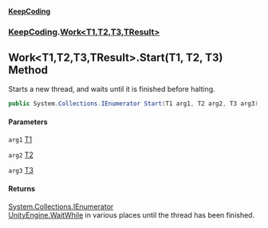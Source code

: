 #### [KeepCoding](index.md 'index')
### [KeepCoding](KeepCoding.md 'KeepCoding').[Work&lt;T1,T2,T3,TResult&gt;](Work_T1_T2_T3_TResult_.md 'KeepCoding.Work&lt;T1,T2,T3,TResult&gt;')
## Work&lt;T1,T2,T3,TResult&gt;.Start(T1, T2, T3) Method
Starts a new thread, and waits until it is finished before halting.  
```csharp
public System.Collections.IEnumerator Start(T1 arg1, T2 arg2, T3 arg3);
```
#### Parameters
<a name='KeepCoding_Work_T1_T2_T3_TResult__Start(T1_T2_T3)_arg1'></a>
`arg1` [T1](Work_T1_T2_T3_TResult_.md#KeepCoding_Work_T1_T2_T3_TResult__T1 'KeepCoding.Work&lt;T1,T2,T3,TResult&gt;.T1')  
  
<a name='KeepCoding_Work_T1_T2_T3_TResult__Start(T1_T2_T3)_arg2'></a>
`arg2` [T2](Work_T1_T2_T3_TResult_.md#KeepCoding_Work_T1_T2_T3_TResult__T2 'KeepCoding.Work&lt;T1,T2,T3,TResult&gt;.T2')  
  
<a name='KeepCoding_Work_T1_T2_T3_TResult__Start(T1_T2_T3)_arg3'></a>
`arg3` [T3](Work_T1_T2_T3_TResult_.md#KeepCoding_Work_T1_T2_T3_TResult__T3 'KeepCoding.Work&lt;T1,T2,T3,TResult&gt;.T3')  
  
#### Returns
[System.Collections.IEnumerator](https://docs.microsoft.com/en-us/dotnet/api/System.Collections.IEnumerator 'System.Collections.IEnumerator')  
[UnityEngine.WaitWhile](https://docs.microsoft.com/en-us/dotnet/api/UnityEngine.WaitWhile 'UnityEngine.WaitWhile') in various places until the thread has been finished.

